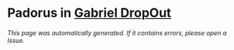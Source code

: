 # Padorus in [Gabriel DropOut](https://myanimelist.net/manga/96526/Gabriel_DropOut)

###### This page was automatically generated. If it contains errors, please open a Issue.
